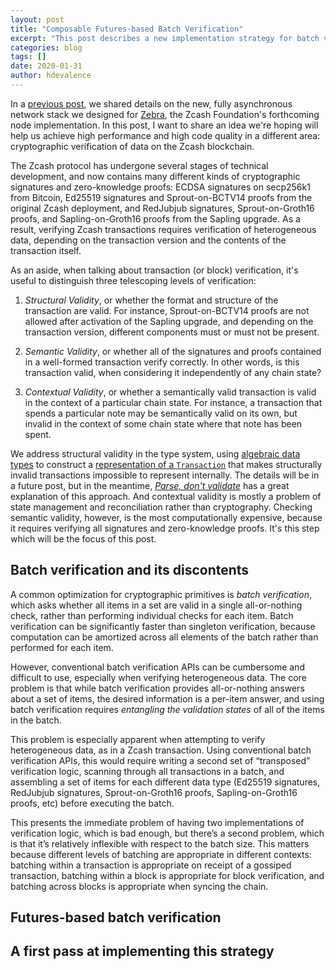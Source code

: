 ```yaml
---
layout: post
title: "Composable Futures-based Batch Verification"
excerpt: "This post describes a new implementation strategy for batch verification in Zebra."
categories: blog
tags: []
date: 2020-01-31
author: hdevalence
---
```


In a [previous post][network-stack], we shared details on the new, fully
asynchronous network stack we designed for [Zebra], the Zcash Foundation's
forthcoming node implementation.  In this post, I want to share an idea we're
hoping will help us achieve high performance and high code quality in a
different area: cryptographic verification of data on the Zcash blockchain.

The Zcash protocol has undergone several stages of technical development, and
now contains many different kinds of cryptographic signatures and
zero-knowledge proofs: ECDSA signatures on secp256k1 from Bitcoin, Ed25519
signatures and Sprout-on-BCTV14 proofs from the original Zcash deployment, and
RedJubjub signatures, Sprout-on-Groth16 proofs, and Sapling-on-Groth16 proofs
from the Sapling upgrade.  As a result, verifying Zcash transactions requires
verification of heterogeneous data, depending on the transaction version and
the contents of the transaction itself.

As an aside, when talking about transaction (or block) verification, it's
useful to distinguish three telescoping levels of verification:

1. *Structural Validity*, or whether the format and structure of the
   transaction are valid.  For instance, Sprout-on-BCTV14 proofs are not
   allowed after activation of the Sapling upgrade, and depending on the
   transaction version, different components must or must not be present.

2. *Semantic Validity*, or whether all of the signatures and proofs contained
   in a well-formed transaction verify correctly.  In other words, is this
   transaction valid, when considering it independently of any chain state?

3. *Contextual Validity*, or whether a semantically valid transaction is valid
   in the context of a particular chain state.  For instance, a transaction
   that spends a particular note may be semantically valid on its own, but
   invalid in the context of some chain state where that note has been spent.

We address structural validity in the type system, using [algebraic data
types][adts] to construct a [representation of a `Transaction`][tx_docs] that
makes structurally invalid transactions impossible to represent internally.
The details will be in a future post, but in the meantime, [_Parse, don't
validate_][pdv] has a great explanation of this approach.  And contextual
validity is mostly a problem of state management and reconciliation rather than
cryptography.  Checking semantic validity, however, is the most computationally
expensive, because it requires verifying all signatures and zero-knowledge
proofs.  It's this step which will be the focus of this post.

## Batch verification and its discontents

A common optimization for cryptographic primitives is *batch verification*,
which asks whether all items in a set are valid in a single all-or-nothing
check, rather than performing individual checks for each item.  Batch
verification can be significantly faster than singleton verification, because
computation can be amortized across all elements of the batch rather than
performed for each item.

However, conventional batch verification APIs can be cumbersome and difficult
to use, especially when verifying heterogeneous data.  The core problem is that
while batch verification provides all-or-nothing answers about a set of items,
the desired information is a per-item answer, and using batch verification
requires *entangling the validation states* of all of the items in the batch.

This problem is especially apparent when attempting to verify heterogeneous
data, as in a Zcash transaction.  Using conventional batch verification APIs,
this would require writing a second set of “transposed” verification logic,
scanning through all transactions in a batch, and assembling a set of items for
each different data type (Ed25519 signatures, RedJubjub signatures,
Sprout-on-Groth16 proofs, Sapling-on-Groth16 proofs, etc) before executing the
batch.  

This presents the immediate problem of having two implementations of
verification logic, which is bad enough, but there’s a second problem, which is
that it’s relatively inflexible with respect to the batch size.  This matters
because different levels of batching are appropriate in different contexts:
batching within a transaction is appropriate on receipt of a gossiped
transaction, batching within a block is appropriate for block verification, and
batching across blocks is appropriate when syncing the chain.

## Futures-based batch verification


## A first pass at implementing this strategy

[network-stack]: https://www.zfnd.org/blog/a-new-network-stack-for-zcash/
[Zebra]: https://github.com/ZcashFoundation/zebra
[adts]: https://en.wikipedia.org/wiki/Algebraic_data_type
[pdv]: https://lexi-lambda.github.io/blog/2019/11/05/parse-don-t-validate/
[tx_docs]: https://doc.zebra.zfnd.org/zebra_chain/transaction/enum.Transaction.html
